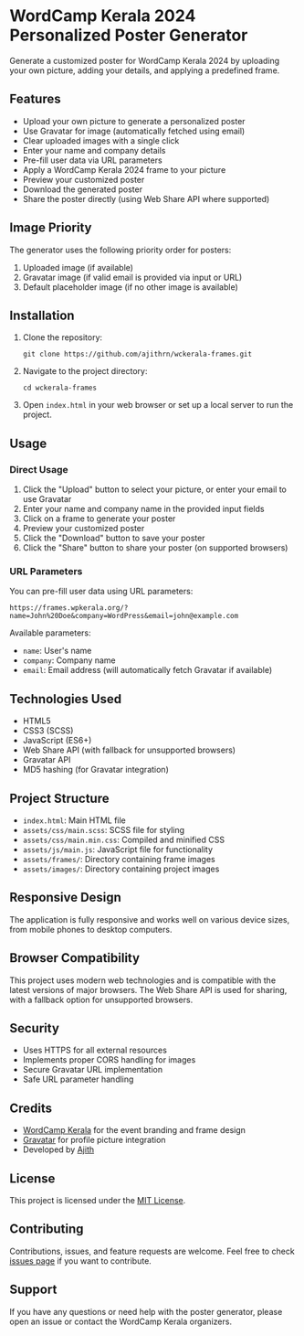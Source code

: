 # WordCamp Kerala 2024 Personalized Poster Generator

Generate a customized poster for WordCamp Kerala 2024 by uploading your own picture, adding your details, and applying a predefined frame.

## Features

- Upload your own picture to generate a personalized poster
- Use Gravatar for image (automatically fetched using email)
- Clear uploaded images with a single click
- Enter your name and company details
- Pre-fill user data via URL parameters
- Apply a WordCamp Kerala 2024 frame to your picture
- Preview your customized poster
- Download the generated poster
- Share the poster directly (using Web Share API where supported)

## Image Priority

The generator uses the following priority order for posters:
1. Uploaded image (if available)
2. Gravatar image (if valid email is provided via input or URL)
3. Default placeholder image (if no other image is available)

## Installation

1. Clone the repository:
   ```
   git clone https://github.com/ajithrn/wckerala-frames.git
   ```
2. Navigate to the project directory:
   ```
   cd wckerala-frames
   ```
3. Open `index.html` in your web browser or set up a local server to run the project.

## Usage

### Direct Usage
1. Click the "Upload" button to select your picture, or enter your email to use Gravatar
2. Enter your name and company name in the provided input fields
3. Click on a frame to generate your poster
4. Preview your customized poster
5. Click the "Download" button to save your poster
6. Click the "Share" button to share your poster (on supported browsers)

### URL Parameters
You can pre-fill user data using URL parameters:
```
https://frames.wpkerala.org/?name=John%20Doe&company=WordPress&email=john@example.com
```

Available parameters:
- `name`: User's name
- `company`: Company name
- `email`: Email address (will automatically fetch Gravatar if available)

## Technologies Used

- HTML5
- CSS3 (SCSS)
- JavaScript (ES6+)
- Web Share API (with fallback for unsupported browsers)
- Gravatar API
- MD5 hashing (for Gravatar integration)

## Project Structure

- `index.html`: Main HTML file
- `assets/css/main.scss`: SCSS file for styling
- `assets/css/main.min.css`: Compiled and minified CSS
- `assets/js/main.js`: JavaScript file for functionality
- `assets/frames/`: Directory containing frame images
- `assets/images/`: Directory containing project images

## Responsive Design

The application is fully responsive and works well on various device sizes, from mobile phones to desktop computers.

## Browser Compatibility

This project uses modern web technologies and is compatible with the latest versions of major browsers. The Web Share API is used for sharing, with a fallback option for unsupported browsers.

## Security

- Uses HTTPS for all external resources
- Implements proper CORS handling for images
- Secure Gravatar URL implementation
- Safe URL parameter handling

## Credits

- [WordCamp Kerala](https://kerala.wordcamp.org/2024/) for the event branding and frame design
- [Gravatar](https://gravatar.com) for profile picture integration
- Developed by [Ajith](https://ajithrn.com)

## License

This project is licensed under the [MIT License](LICENSE).

## Contributing

Contributions, issues, and feature requests are welcome. Feel free to check [issues page](https://github.com/ajithrn/wckerala-frames/issues) if you want to contribute.

## Support

If you have any questions or need help with the poster generator, please open an issue or contact the WordCamp Kerala organizers.
